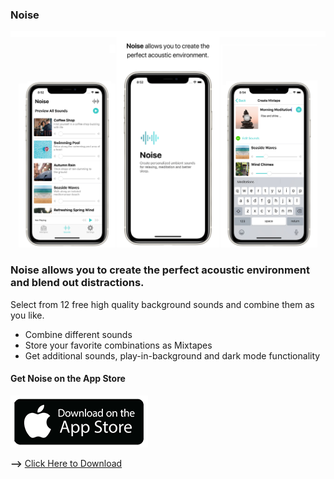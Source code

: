 ### Noise

![Ping App Banner](noise_wallpaper.png)

### Noise allows you to create the perfect acoustic environment and blend out distractions.

Select from 12 free high quality background sounds and combine them as you like.

- Combine different sounds
- Store your favorite combinations as Mixtapes
- Get additional sounds, play-in-background and dark mode functionality 

#### Get Noise on the App Store

![Get Noise on the appstore](download_appstore.png)

**-->** [Click Here to Download](https://frhlch.at/f/noise?app=1)
